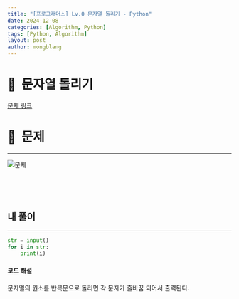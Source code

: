 ```yaml
---
title: "[프로그래머스] Lv.0 문자열 돌리기 - Python"
date: 2024-12-08 
categories: [Algorithm, Python]
tags: [Python, Algorithm]
layout: post
author: mongblang
---
```


# 📌&nbsp; **문자열 돌리기**
[문제 링크](https://school.programmers.co.kr/learn/courses/30/lessons/181945)  

# 📝&nbsp; **문제**
---
![문제](https://github.com/user-attachments/assets/50163909-2d73-437e-b275-2c725fcb5d1a)


&nbsp;  

&nbsp;   



## **내 풀이**  
---  

```python
str = input()
for i in str:
    print(i)
```


#### **코드 해설**  
문자열의 원소를 반복문으로 돌리면 각 문자가 줄바꿈 되어서 출력된다. 

&nbsp;   